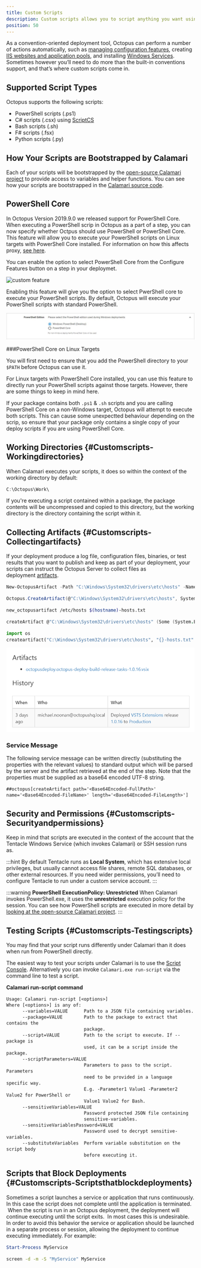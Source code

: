```yaml
---
title: Custom Scripts
description: Custom scripts allows you to script anything you want using PowerShell, ScriptCS, F#, Python, or Bash.
position: 50
---
```


As a convention-oriented deployment tool, Octopus can perform a number of actions automatically, such as [managing configuration features](/docs/deployment-process/configuration-features/index.md), creating [IIS websites and application pools](/docs/deployment-examples/iis-websites-and-application-pools.md), and installing [Windows Services](/docs/deployment-examples/windows-services.md). Sometimes however you’ll need to do more than the built-in conventions support, and that’s where custom scripts come in.

## Supported Script Types

Octopus supports the following scripts:

 - PowerShell scripts (.ps1)
 - C# scripts (.csx) using [ScriptCS](https://github.com/scriptcs/scriptcs)
 - Bash scripts (.sh)
 - F# scripts (.fsx)
 - Python scripts (.py)

## How Your Scripts are Bootstrapped by Calamari

Each of your scripts will be bootstrapped by the [open-source Calamari project](https://github.com/OctopusDeploy/Calamari) to provide access to variables and helper functions. You can see how your scripts are bootstrapped in the [Calamari source code](https://github.com/OctopusDeploy/Calamari/blob/master/source/Calamari.Shared/Integration/Scripting).

## PowerShell Core

In Octopus Version 2019.9.0 we released support for PowerShell Core. When executing a PowerShell scrip in Octopus as a part of a step, you can now specify whether Octpus should use PowerShell or PowerShell Core. This feature will allow you to execute your PowerShell scripts on Linux targets with PowerShell Core installed. For information on how this affects proxy, [see here](/docs/infrastructure/deployment-targets/proxy-support.md#powershell-core-scripts).

You can enable the option to select PowerShell Core from the Configure Features button on a step in your deploymet.

![custom feature](/customfeature.png)

Enabling this feature will give you the option to select PwerShell core to execute your PowerShell scripts. By default, Octopus will execute your PowerShell scripts with standard PowerShell.

![powershellcore](images/powershellcore.png)

###PowerShell Core on Linux Targets

You will first need to ensure that you add the PowerShell directory to your `$PATH` before Octopus can use it.

For Linux targets with PowerShell Core installed, you can use this feature to directly run your PowerShell scripts against those targets. However, there are some things to keep in mind here.

If your package contains both `.ps1` & `.sh` scripts and you are calling PowerShell Core on a non-Windows target, Octopus will attempt to execute both scripts. This can cause some unexpectted behaviour depending on the scrip, so ensure that your package only contains a single copy of your deploy scripts if you are using PowerShell Core.

## Working Directories {#Customscripts-Workingdirectories}

When Calamari executes your scripts, it does so within the context of the working directory by default:

```powershell
C:\Octopus\Work\
```

If you're executing a script contained within a package, the package contents will be uncompressed and copied to this directory, but the working directory is the directory containing the script within it.

## Collecting Artifacts {#Customscripts-Collectingartifacts}

If your deployment produce a log file, configuration files, binaries, or test results that you want to publish and keep as part of your deployment, your scripts can instruct the Octopus Server to collect files as deployment [artifacts](/docs/deployment-process/artifacts.md).

```powershell PowerShell
New-OctopusArtifact -Path "C:\Windows\System32\drivers\etc\hosts" -Name "$([System.Environment]::MachineName)-hosts.txt"
```

```cs C#
Octopus.CreateArtifact(@"C:\Windows\System32\drivers\etc\hosts", System.Environment.MachineName + "-hosts.txt");
```

```bash Bash
new_octopusartifact /etc/hosts $(hostname)-hosts.txt
```

```fsharp F#
createArtifact @"C:\Windows\System32\drivers\etc\hosts" (Some (System.Environment.MachineName + "-hosts.txt"))
```

```python Python3
import os
createartifact("C:\Windows\System32\drivers\etc\hosts", "{}-hosts.txt".format(os.environ["COMPUTERNAME"]))
```

![Deployment Artifact](images/deployment-artifact.png)

### Service Message

The following service message can be written directly (substituting the properties with the relevant values) to standard output which will be parsed by the server and the artifact retrieved at the end of the step. Note that the properties must be supplied as a base64 encoded UTF-8 string.
```
##octopus[createArtifact path='<Base64Encoded-FullPath>' name='<Base64Encoded-FileName>' length='<Base64Encoded-FileLength>']
```

## Security and Permissions {#Customscripts-Securityandpermissions}

Keep in mind that scripts are executed in the context of the account that the Tentacle Windows Service (which invokes Calamari) or SSH session runs as.

:::hint
By default Tentacle runs as **Local System**, which has extensive local privileges, but usually cannot access file shares, remote SQL databases, or other external resources. If you need wider permissions, you’ll need to configure Tentacle to run under a custom service account.
:::

:::warning
**PowerShell ExecutionPolicy: Unrestricted**
When Calamari invokes PowerShell.exe, it uses the **unrestricted** execution policy for the session. You can see how PowerShell scripts are executed in more detail by [looking at the open-source Calamari project](https://github.com/OctopusDeploy/Calamari/tree/master/source/Calamari.Shared/Integration/Scripting/WindowsPowerShell).
:::

## Testing Scripts {#Customscripts-Testingscripts}

You may find that your script runs differently under Calamari than it does when run from PowerShell directly.

The easiest way to test your scripts under Calamari is to use the [Script Console](/docs/administration/managing-infrastructure/script-console.md). Alternatively you can invoke `Calamari.exe run-script` via the command line to test a script.

**Calamari run-script command**

```text
Usage: Calamari run-script [<options>]
Where [<options>] is any of:
      --variables=VALUE      Path to a JSON file containing variables.
      --package=VALUE        Path to the package to extract that contains the
                             package.
      --script=VALUE         Path to the script to execute. If --package is
                             used, it can be a script inside the package.
      --scriptParameters=VALUE
							 Parameters to pass to the script. Parameters
							 need to be provided in a language specific way.
							 E.g. -Parameter1 Value1 -Parameter2 Value2 for PowerShell or
							 Value1 Value2 for Bash.
      --sensitiveVariables=VALUE
                             Password protected JSON file containing
                             sensitive-variables.
      --sensitiveVariablesPassword=VALUE
                             Password used to decrypt sensitive-variables.
      --substituteVariables  Perform variable substitution on the script body
                             before executing it.
```

## Scripts that Block Deployments {#Customscripts-Scriptsthatblockdeployments}

Sometimes a script launches a service or application that runs continuously. In this case the script does not complete until the application is terminated.  When the script is run in an Octopus deployment, the deployment will continue executing until the script exits.  In most cases this is undesirable. In order to avoid this behavior the service or application should be launched in a separate process or session, allowing the deployment to continue executing immediately. For example:

```powershell PowerShell
Start-Process MyService
```

```bash Bash
screen -d -m -S "MyService" MyService
```

